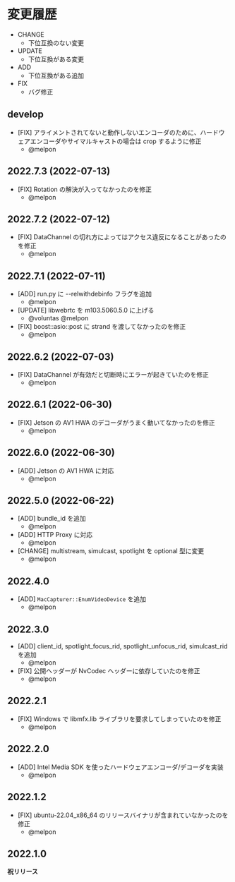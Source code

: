 # 変更履歴

- CHANGE
    - 下位互換のない変更
- UPDATE
    - 下位互換がある変更
- ADD
    - 下位互換がある追加
- FIX
    - バグ修正

## develop

- [FIX] アライメントされてないと動作しないエンコーダのために、ハードウェアエンコーダやサイマルキャストの場合は crop するように修正
    - @melpon

## 2022.7.3 (2022-07-13)

- [FIX] Rotation の解決が入ってなかったのを修正
    - @melpon

## 2022.7.2 (2022-07-12)

- [FIX] DataChannel の切れ方によってはアクセス違反になることがあったのを修正
    - @melpon

## 2022.7.1 (2022-07-11)

- [ADD] run.py に --relwithdebinfo フラグを追加
    - @melpon
- [UPDATE] libwebrtc を m103.5060.5.0 に上げる
    - @voluntas @melpon
- [FIX] boost::asio::post に strand を渡してなかったのを修正
    - @melpon

## 2022.6.2 (2022-07-03)

- [FIX] DataChannel が有効だと切断時にエラーが起きていたのを修正
    - @melpon

## 2022.6.1 (2022-06-30)

- [FIX] Jetson の AV1 HWA のデコーダがうまく動いてなかったのを修正
    - @melpon

## 2022.6.0 (2022-06-30)

- [ADD] Jetson の AV1 HWA に対応
    - @melpon

## 2022.5.0 (2022-06-22)

- [ADD] bundle_id を追加
    - @melpon
- [ADD] HTTP Proxy に対応
    - @melpon
- [CHANGE] multistream, simulcast, spotlight を optional 型に変更
    - @melpon

## 2022.4.0

- [ADD] `MacCapturer::EnumVideoDevice` を追加
    - @melpon

## 2022.3.0

- [ADD] client_id, spotlight_focus_rid, spotlight_unfocus_rid, simulcast_rid を追加
    - @melpon
- [FIX] 公開ヘッダーが NvCodec ヘッダーに依存していたのを修正
    - @melpon

## 2022.2.1

- [FIX] Windows で libmfx.lib ライブラリを要求してしまっていたのを修正
    - @melpon

## 2022.2.0

- [ADD] Intel Media SDK を使ったハードウェアエンコーダ/デコーダを実装
    - @melpon

## 2022.1.2

- [FIX] ubuntu-22.04_x86_64 のリリースバイナリが含まれていなかったのを修正
    - @melpon

## 2022.1.0

**祝リリース**
